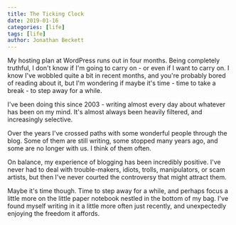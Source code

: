 ```yaml
---
title: The Ticking Clock
date: 2019-01-16
categories: [life]
tags: [life]
author: Jonathan Beckett
---
```


My hosting plan at WordPress runs out in four months. Being completely truthful, I don't know if I'm going to carry on - or even if I want to carry on. I know I've wobbled quite a bit in recent months, and you're probably bored of reading about it, but I'm wondering if maybe it's time - time to take a break - to step away for a while.

I've been doing this since 2003 - writing almost every day about whatever has been on my mind. It's almost always been heavily filtered, and increasingly selective.

Over the years I've crossed paths with some wonderful people through the blog. Some of them are still writing, some stopped many years ago, and some are no longer with us. I think of them often.

On balance, my experience of blogging has been incredibly positive. I've never had to deal with trouble-makers, idiots, trolls, manipulators, or scam artists, but then I've never courted the controversy that might attract them.

Maybe it's time though. Time to step away for a while, and perhaps focus a little more on the little paper notebook nestled in the bottom of my bag. I've found myself writing in it a little more often just recently, and unexpectedly enjoying the freedom it affords.